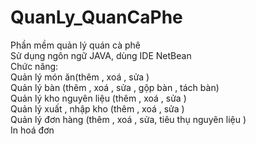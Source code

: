 # QuanLy_QuanCaPhe
 
Phần mềm quản lý quán cà phê <br>
Sử dụng ngôn ngữ JAVA, dùng IDE NetBean<br>
Chức năng:<br>
  Quản lý món ăn(thêm , xoá , sửa ) <br>
  Quản lý bàn (thêm , xoá , sửa , gộp bàn , tách bàn)<br>
  Quản lý kho nguyên liệu (thêm , xoá , sửa ) <br>
  Quản lý xuất , nhập kho (thêm , xoá , sửa ) <br>
  Quản lý đơn hàng (thêm , xoá , sửa, tiêu thụ nguyên liệu )<br>
  In hoá đơn<br>


